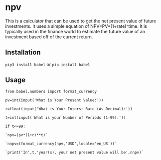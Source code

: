 # npv
This is a calculator that can be used to get the net present value of future investments. It uses a simple equation of NPV=PV*(1+rate)^time. It is typically used in the finance world to estimate the future value of an investment based off of the current return.
## Installation
`pip3 install babel` or `pip install babel`
## Usage
`from babel.numbers import format_currency`

`pv=int(input('What is Your Present Value:'))`

`r=float(input('What is Your Interst Rate (As Decimal):'))`

`t=int(input('What is your Number of Periods (1-99):'))`

`if t<=99:`

    `npv=(pv*(1+r)**t)`
    
    `nnpv=(format_currency(npv,'USD',locale='en_US'))`
    
    `print('In',t,'year(s), your net present value will be',nnpv)`
